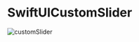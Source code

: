 # SwiftUICustomSlider
![customSlider](https://user-images.githubusercontent.com/22117453/154864010-32cff786-791a-4b0f-b461-034c3795a856.png)
